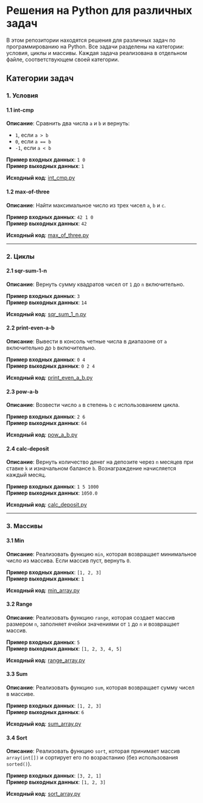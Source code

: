 # Решения на Python для различных задач

В этом репозитории находятся решения для различных задач по программированию на Python. Все задачи разделены на категории: условия, циклы и массивы. Каждая задача реализована в отдельном файле, соответствующем своей категории.

## Категории задач

### 1. Условия

#### 1.1 int-cmp

**Описание**: Сравнить два числа `a` и `b` и вернуть:

- `1`, если `a > b`
- `0`, если `a == b`
- `-1`, если `a < b`

**Пример входных данных**: `1 0`  
**Пример выходных данных**: `1`

**Исходный код**: [int_cmp.py](conditions/int_cmp.py)

#### 1.2 max-of-three

**Описание**: Найти максимальное число из трех чисел `a`, `b` и `c`.

**Пример входных данных**: `42 1 0`  
**Пример выходных данных**: `42`

**Исходный код**: [max_of_three.py](conditions/max_of_three.py)

---

### 2. Циклы

#### 2.1 sqr-sum-1-n

**Описание**: Вернуть сумму квадратов чисел от `1` до `n` включительно.

**Пример входных данных**: `3`  
**Пример выходных данных**: `14`

**Исходный код**: [sqr_sum_1_n.py](loops/sqr_sum_1_n.py)

#### 2.2 print-even-a-b

**Описание**: Вывести в консоль четные числа в диапазоне от `a` включительно до `b` включительно.

**Пример входных данных**: `0 4`  
**Пример выходных данных**: `0 2 4`

**Исходный код**: [print_even_a_b.py](loops/print_even_a_b.py)

#### 2.3 pow-a-b

**Описание**: Возвести число `a` в степень `b` с использованием цикла.

**Пример входных данных**: `2 6`  
**Пример выходных данных**: `64`

**Исходный код**: [pow_a_b.py](loops/pow_a_b.py)

#### 2.4 calc-deposit

**Описание**: Вернуть количество денег на депозите через `n` месяцев при ставке `k` и изначальном балансе `b`. Вознаграждение начисляется каждый месяц.

**Пример входных данных**: `1 5 1000`  
**Пример выходных данных**: `1050.0`

**Исходный код**: [calc_deposit.py](loops/calc_deposit.py)

---

### 3. Массивы

#### 3.1 Min

**Описание**: Реализовать функцию `min`, которая возвращает минимальное число из массива. Если массив пуст, вернуть `0`.

**Пример входных данных**: `[1, 2, 3]`  
**Пример выходных данных**: `1`

**Исходный код**: [min_array.py](arrays/min_array.py)

#### 3.2 Range

**Описание**: Реализовать функцию `range`, которая создает массив размером `n`, заполняет ячейки значениями от `1` до `n` и возвращает массив.

**Пример входных данных**: `5`  
**Пример выходных данных**: `[1, 2, 3, 4, 5]`

**Исходный код**: [range_array.py](arrays/range_array.py)

#### 3.3 Sum

**Описание**: Реализовать функцию `sum`, которая возвращает сумму чисел в массиве.

**Пример входных данных**: `[1, 2, 3]`  
**Пример выходных данных**: `6`

**Исходный код**: [sum_array.py](arrays/sum_array.py)

#### 3.4 Sort

**Описание**: Реализовать функцию `sort`, которая принимает массив `array(int[])` и сортирует его по возрастанию (без использования `sorted()`).

**Пример входных данных**: `[3, 2, 1]`  
**Пример выходных данных**: `[1, 2, 3]`

**Исходный код**: [sort_array.py](arrays/sort_array.py)
